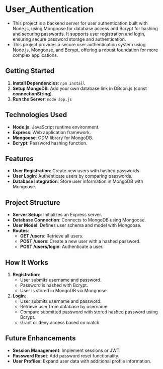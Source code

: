 # User_Authentication
- This project is a backend server for user authentication built with Node.js, using Mongoose for database access and Bcrypt for hashing and securing passwords. It supports user registration and login, ensuring secure password storage and authentication.
- This project provides a secure user authentication system using Node.js, Mongoose, and Bcrypt, offering a robust foundation for more complex applications.


## Getting Started
1. **Install Dependencies**: `npm install`
2. **Setup MongoDB**: Add your own database link in DBcon.js (const **connectionString**).
3. **Run the Server**: `node app.js`

## Technologies Used
- **Node.js**: JavaScript runtime environment.
- **Express**: Web application framework.
- **Mongoose**: ODM library for MongoDB.
- **Bcrypt**: Password hashing function.

## Features
- **User Registration**: Create new users with hashed passwords.
- **User Login**: Authenticate users by comparing passwords.
- **Database Integration**: Store user information in MongoDB with Mongoose.

## Project Structure
- **Server Setup**: Initializes an Express server.
- **Database Connection**: Connects to MongoDB using Mongoose.
- **User Model**: Defines user schema and model with Mongoose.
- **Routes**:
  - **GET /users**: Retrieve all users.
  - **POST /users**: Create a new user with a hashed password.
  - **POST /users/login**: Authenticate a user.

## How It Works
1. **Registration**:
   - User submits username and password.
   - Password is hashed with Bcrypt.
   - User is stored in MongoDB via Mongoose.
2. **Login**:
   - User submits username and password.
   - Retrieve user from database by username.
   - Compare submitted password with stored hashed password using Bcrypt.
   - Grant or deny access based on match.


## Future Enhancements
- **Session Management**: Implement sessions or JWT.
- **Password Reset**: Add password reset functionality.
- **User Profiles**: Expand user data with additional profile information.
